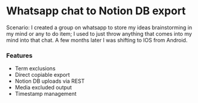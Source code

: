 # Whatsapp chat to Notion DB export

Scenario: I created a group on whatsapp to store my ideas brainstorming in my mind or any to do item; I used to just throw anything that comes into my mind into that chat.
A few months later I was shifting to IOS from Android. 

### Features
- Term exclusions
- Direct copiable export
- Notion DB uploads via REST
- Media excluded output
- Timestamp management